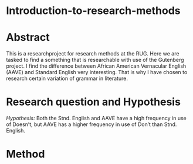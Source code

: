 # **Introduction-to-research-methods**
# **Abstract**
This is a researchproject for research methods at the RUG. Here we are tasked to find a something that is researchable with use of the Gutenberg project. I find the difference between African American Vernacular English (AAVE) and Standard English very interesting. That is why I have chosen to research certain variation of grammar in literature. 


# **Research question and Hypothesis**
*Hypothesis:*
Both the Stnd. English and AAVE have a high frequency in use of Doesn’t, but AAVE has a higher frequency in use of Don’t than Stnd. English. 

# **Method**

